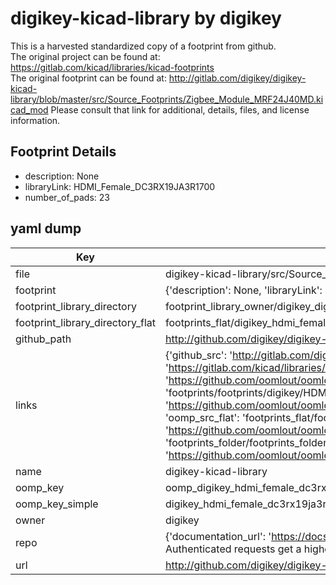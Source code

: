 # digikey-kicad-library by digikey  
This is a harvested standardized copy of a footprint from github.  
The original project can be found at:  
https://gitlab.com/kicad/libraries/kicad-footprints  
The original footprint can be found at:
http://gitlab.com/digikey/digikey-kicad-library/blob/master/src/Source_Footprints/Zigbee_Module_MRF24J40MD.kicad_mod
Please consult that link for additional, details, files, and license information.  
## Footprint Details
* description: None  
* libraryLink: HDMI_Female_DC3RX19JA3R1700  
* number_of_pads: 23  
## yaml dump  
| Key | Value |  
| --- | --- |  
| file | digikey-kicad-library/src/Source_Footprints/HDMI_Female_DC3RX19JA3R1700.kicad_mod |  
| footprint | {'description': None, 'libraryLink': 'HDMI_Female_DC3RX19JA3R1700', 'number_of_pads': 23} |  
| footprint_library_directory | footprint_library_owner/digikey_digikey-kicad-library |  
| footprint_library_directory_flat | footprints_flat/digikey_hdmi_female_dc3rx19ja3r1700_hdmi_female_dc3rx19ja3r1700/working |  
| github_path | http://github.com/digikey/digikey-kicad-library/blob/master/src/Source_Footprints/HDMI_Female_DC3RX19JA3R1700.kicad_mod |  
| links | {'github_src': 'http://gitlab.com/digikey/digikey-kicad-library/blob/master/src/Source_Footprints/Zigbee_Module_MRF24J40MD.kicad_mod', 'github_src_repo': 'https://gitlab.com/kicad/libraries/kicad-footprints', 'oomp_bot': 'footprints/digikey_hdmi_female_dc3rx19ja3r1700_hdmi_female_dc3rx19ja3r1700/working', 'oomp_bot_github': 'https://github.com/oomlout/oomlout_oomp_footprint_bot/tree/main/footprints/digikey_hdmi_female_dc3rx19ja3r1700_hdmi_female_dc3rx19ja3r1700/working', 'oomp_doc': 'footprints/footprints/digikey/HDMI_Female_DC3RX19JA3R1700.kicad_mod/HDMI_Female_DC3RX19JA3R1700/working/', 'oomp_doc_github': 'https://github.com/oomlout/oomlout_oomp_footprint_doc/tree/main/footprints/footprints/digikey/HDMI_Female_DC3RX19JA3R1700.kicad_mod/HDMI_Female_DC3RX19JA3R1700/working', 'oomp_src_flat': 'footprints_flat/footprints_flat/digikey_hdmi_female_dc3rx19ja3r1700_hdmi_female_dc3rx19ja3r1700/working', 'oomp_src_flat_github': 'https://github.com/oomlout/oomlout_oomp_footprint_src/tree/main/footprints_flat/digikey_hdmi_female_dc3rx19ja3r1700_hdmi_female_dc3rx19ja3r1700/working', 'oomp_src_folder': 'footprints_folder/footprints_folder/digikey/HDMI_Female_DC3RX19JA3R1700.kicad_mod/HDMI_Female_DC3RX19JA3R1700/working', 'oomp_src_folder_github': 'https://github.com/oomlout/oomlout_oomp_footprint_src/tree/main/footprints_folder/digikey/HDMI_Female_DC3RX19JA3R1700.kicad_mod/HDMI_Female_DC3RX19JA3R1700/working'} |  
| name | digikey-kicad-library |  
| oomp_key | oomp_digikey_hdmi_female_dc3rx19ja3r1700_hdmi_female_dc3rx19ja3r1700 |  
| oomp_key_simple | digikey_hdmi_female_dc3rx19ja3r1700_hdmi_female_dc3rx19ja3r1700 |  
| owner | digikey |  
| repo | {'documentation_url': 'https://docs.github.com/rest/overview/resources-in-the-rest-api#rate-limiting', 'message': "API rate limit exceeded for 84.66.173.59. (But here's the good news: Authenticated requests get a higher rate limit. Check out the documentation for more details.)"} |  
| url | http://github.com/digikey/digikey-kicad-library |  

